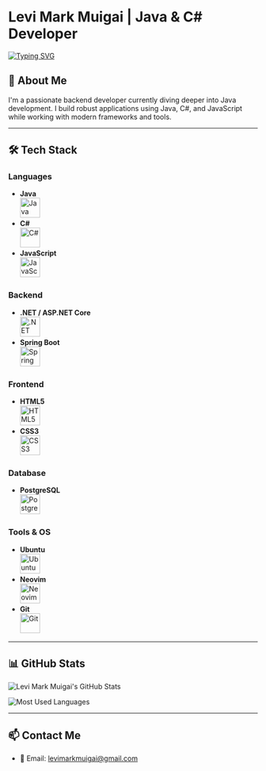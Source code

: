 # Levi Mark Muigai | Java & C# Developer

<a href="https://git.io/typing-svg">
  <img src="https://readme-typing-svg.demolab.com?font=Fira+Code&pause=1000&color=F89820&width=435&lines=FullstackRookie;Java%2FC%23+Developer" alt="Typing SVG" />
</a>

## 👋 About Me

I'm a passionate backend developer currently diving deeper into Java development. I build robust applications using Java, C#, and JavaScript while working with modern frameworks and tools.

---

## 🛠 Tech Stack

### Languages
- **Java**  
  <img src="https://cdn.jsdelivr.net/gh/devicons/devicon/icons/java/java-original.svg" alt="Java" width="40" />
- **C#**  
  <img src="https://cdn.jsdelivr.net/gh/devicons/devicon/icons/csharp/csharp-original.svg" alt="C#" width="40" />
- **JavaScript**  
  <img src="https://cdn.jsdelivr.net/gh/devicons/devicon/icons/javascript/javascript-original.svg" alt="JavaScript" width="40" />

### Backend
- **.NET / ASP.NET Core**  
  <img src="https://cdn.jsdelivr.net/gh/devicons/devicon/icons/dot-net/dot-net-original.svg" alt=".NET" width="40" />
- **Spring Boot**  
  <img src="https://cdn.jsdelivr.net/gh/devicons/devicon/icons/spring/spring-original.svg" alt="Spring Boot" width="40" />

### Frontend
- **HTML5**  
  <img src="https://cdn.jsdelivr.net/gh/devicons/devicon/icons/html5/html5-original.svg" alt="HTML5" width="40" />
- **CSS3**  
  <img src="https://cdn.jsdelivr.net/gh/devicons/devicon/icons/css3/css3-original.svg" alt="CSS3" width="40" />

### Database
- **PostgreSQL**  
  <img src="https://cdn.jsdelivr.net/gh/devicons/devicon/icons/postgresql/postgresql-original.svg" alt="PostgreSQL" width="40" />

### Tools & OS
- **Ubuntu**  
  <img src="https://cdn.jsdelivr.net/gh/devicons/devicon/icons/ubuntu/ubuntu-plain.svg" alt="Ubuntu" width="40" />
- **Neovim**  
  <img src="https://cdn.jsdelivr.net/gh/devicons/devicon/icons/neovim/neovim-original.svg" alt="Neovim" width="40" />
- **Git**  
  <img src="https://cdn.jsdelivr.net/gh/devicons/devicon/icons/git/git-original.svg" alt="Git" width="40" />

---

## 📊 GitHub Stats

<p align="left">
  <img src="https://github-readme-stats.vercel.app/api?username=levimarkmuigai&show_icons=true&title_color=F89820&icon_color=F89820&text_color=333333&bg_color=ffffff" alt="Levi Mark Muigai's GitHub Stats" />
</p>

<p align="left">
  <img src="https://github-readme-stats.vercel.app/api/top-langs?username=levimarkmuigai&show_icons=true&layout=compact&title_color=F89820&icon_color=F89820&text_color=333333&bg_color=ffffff" alt="Most Used Languages" />
</p>

---

## 📫 Contact Me

- 📧 Email: [levimarkmuigai@gmail.com](mailto:levimarkmuigai@gmail.com)
